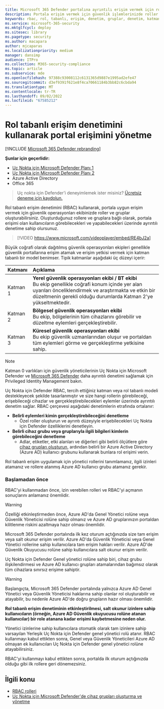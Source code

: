 ```yaml
---
title: Microsoft 365 Defender portalına ayrıntılı erişim vermek için rol tabanlı erişim denetimini kullanma
description: Portala erişim vermek için güvenlik işlemlerinizde roller ve gruplar oluşturun.
keywords: rbac, rol, tabanlı, erişim, denetim, gruplar, denetim, katman, aad
ms.service: microsoft-365-security
ms.mktglfcycl: deploy
ms.sitesec: library
ms.pagetype: security
ms.author: macapara
author: mjcaparas
ms.localizationpriority: medium
manager: dansimp
audience: ITPro
ms.collection: M365-security-compliance
ms.topic: article
ms.subservice: mde
ms.openlocfilehash: 97388c93008112c6131365d9887e1995ad2efe47
ms.sourcegitcommit: d3ef9391f621e8f4ca70661184b3bb82c6cbda94
ms.translationtype: MT
ms.contentlocale: tr-TR
ms.lasthandoff: 09/02/2022
ms.locfileid: "67585212"
---
```

# <a name="manage-portal-access-using-role-based-access-control"></a>Rol tabanlı erişim denetimini kullanarak portal erişimini yönetme

[!INCLUDE [Microsoft 365 Defender rebranding](../../includes/microsoft-defender.md)]

**Şunlar için geçerlidir:**
- [Uç Nokta için Microsoft Defender Planı 1](https://go.microsoft.com/fwlink/p/?linkid=2154037)
- [Uç Nokta için Microsoft Defender Planı 2](https://go.microsoft.com/fwlink/p/?linkid=2154037)
- Azure Active Directory
- Office 365

> Uç nokta için Defender'i deneyimlemek ister misiniz? [Ücretsiz deneme için kaydolun.](https://signup.microsoft.com/create-account/signup?products=7f379fee-c4f9-4278-b0a1-e4c8c2fcdf7e&ru=https://aka.ms/MDEp2OpenTrial?ocid=docs-wdatp-rbac-abovefoldlink)

Rol tabanlı erişim denetimini (RBAC) kullanarak, portala uygun erişim vermek için güvenlik operasyonları ekibinizde roller ve gruplar oluşturabilirsiniz. Oluşturduğunuz rollere ve gruplara bağlı olarak, portala erişimi olan kullanıcıların görebilecekleri ve yapabilecekleri üzerinde ayrıntılı denetime sahip olursunuz. 

> [!VIDEO https://www.microsoft.com/videoplayer/embed/RE4bJ2a]

Büyük coğrafi olarak dağıtılmış güvenlik operasyonları ekipleri genellikle güvenlik portallarına erişim atamak ve erişim yetkisi vermek için katman tabanlı bir model benimser. Tipik katmanlar aşağıdaki üç düzeyi içerir:

Katmanı|Açıklama|
:---|:---|
Katman 1|**Yerel güvenlik operasyonları ekibi / BT ekibi** <br> Bu ekip genellikle coğrafi konum içinde yer alan uyarıları önceliklendirmek ve araştırmakta ve etkin bir düzeltmenin gerekli olduğu durumlarda Katman 2'ye yükseltmektedir.|
Katman 2|**Bölgesel güvenlik operasyonları ekibi** <br> Bu ekip, bölgelerinin tüm cihazlarını görebilir ve düzeltme eylemleri gerçekleştirebilir.|
Katman 3|**Küresel güvenlik operasyonları ekibi** <br> Bu ekip güvenlik uzmanlarından oluşur ve portaldan tüm eylemleri görme ve gerçekleştirme yetkisine sahip.|

> [!NOTE]
> Katman 0 varlıkları için güvenlik yöneticilerinin Uç Nokta için Microsoft Defender ve [Microsoft 365 Defender](/azure/active-directory/privileged-identity-management/pim-configure) daha ayrıntılı denetimi sağlamak için Privileged Identity Management bakın.  

Uç Nokta için Defender RBAC, tercih ettiğiniz katman veya rol tabanlı modeli destekleyecek şekilde tasarlanmıştır ve size hangi rollerin görebileceği, erişebileceği cihazlar ve gerçekleştirebilecekleri eylemler üzerinde ayrıntılı denetim sağlar. RBAC çerçevesi aşağıdaki denetimlerin etrafında ortalanır:

- **Belirli eylemleri kimin gerçekleştirebileceğini denetleme**
  - Özel roller oluşturun ve ayrıntı düzeyiyle erişebilecekleri Uç Nokta için Defender özelliklerini denetleyin.
- **Belirli cihaz grubu veya gruplarıyla ilgili bilgileri kimlerin görebileceğini denetleme**
  - Adlar, etiketler, etki alanları ve diğerleri gibi belirli ölçütlere göre [cihaz grupları oluşturun](machine-groups.md), ardından belirli bir Azure Active Directory (Azure AD) kullanıcı grubunu kullanarak bunlara rol erişimi verin.

Rol tabanlı erişim uygulamak için yönetici rollerini tanımlamanız, ilgili izinleri atamanız ve rollere atanmış Azure AD kullanıcı grubu atamanız gerekir.

### <a name="before-you-begin"></a>Başlamadan önce

RBAC'yi kullanmadan önce, izin verebilen rolleri ve RBAC'yi açmanın sonuçlarını anlamanız önemlidir.

> [!WARNING]
> Özelliği etkinleştirmeden önce, Azure AD'da Genel Yönetici rolüne veya Güvenlik Yöneticisi rolüne sahip olmanız ve Azure AD gruplarınızın portaldan kilitlenme riskini azaltmaya hazır olması önemlidir. 

Microsoft 365 Defender portalında ilk kez oturum açtığınızda size tam erişim veya salt okunur erişim verilir. Azure AD'da Güvenlik Yöneticisi veya Genel Yönetici rollerine sahip kullanıcılara tam erişim hakları verilir. Azure AD'de Güvenlik Okuyucusu rolüne sahip kullanıcılara salt okunur erişim verilir. 

Uç Nokta için Defender Genel yönetici rolüne sahip biri, cihaz grubu ilişkilendirmesi ve Azure AD kullanıcı grupları atamalarından bağımsız olarak tüm cihazlara sınırsız erişime sahiptir.

> [!WARNING]
> Başlangıçta, Microsoft 365 Defender portalında yalnızca Azure AD Genel Yönetici veya Güvenlik Yöneticisi haklarına sahip olanlar rol oluşturabilir ve atayabilir, bu nedenle Azure AD'de doğru grupların hazır olması önemlidir.
>
> **Rol tabanlı erişim denetiminin etkinleştirilmesi, salt okunur izinlere sahip kullanıcıların (örneğin, Azure AD Güvenlik okuyucusu rolüne atanan kullanıcılar) bir role atanana kadar erişimi kaybetmesine neden olur.** 
>
>Yönetici izinlerine sahip kullanıcılara otomatik olarak tam izinlere sahip varsayılan Yerleşik Uç Nokta için Defender genel yönetici rolü atanır. RBAC kullanmayı kabul ettikten sonra, Genel veya Güvenlik Yöneticileri Azure AD olmayan ek kullanıcıları Uç Nokta için Defender genel yönetici rolüne atayabilirsiniz. 
>
> RBAC'yi kullanmayı kabul ettikten sonra, portalda ilk oturum açtığınızda olduğu gibi ilk rollere geri dönemezsiniz.

## <a name="related-topic"></a>İlgili konu

- [RBAC rolleri](../office-365-security/migrate-to-defender-for-office-365-onboard.md#rbac-roles)
- [Uç Nokta için Microsoft Defender'de cihaz grupları oluşturma ve yönetme](machine-groups.md)
